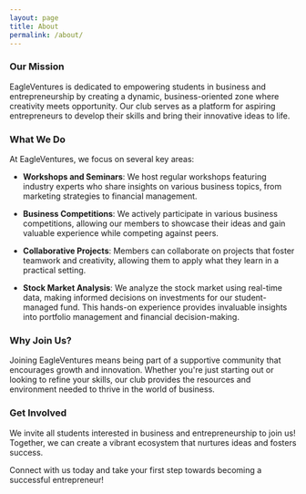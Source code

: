 ```yaml
---
layout: page
title: About
permalink: /about/
---
```


### Our Mission
EagleVentures is dedicated to empowering students in business and entrepreneurship by creating a dynamic, business-oriented zone where creativity meets opportunity. Our club serves as a platform for aspiring entrepreneurs to develop their skills and bring their innovative ideas to life.

### What We Do
At EagleVentures, we focus on several key areas:

- **Workshops and Seminars**: We host regular workshops featuring industry experts who share insights on various business topics, from marketing strategies to financial management.

- **Business Competitions**: We actively participate in various business competitions, allowing our members to showcase their ideas and gain valuable experience while competing against peers.

- **Collaborative Projects**: Members can collaborate on projects that foster teamwork and creativity, allowing them to apply what they learn in a practical setting.

- **Stock Market Analysis**: We analyze the stock market using real-time data, making informed decisions on investments for our student-managed fund. This hands-on experience provides invaluable insights into portfolio management and financial decision-making.

### Why Join Us?
Joining EagleVentures means being part of a supportive community that encourages growth and innovation. Whether you're just starting out or looking to refine your skills, our club provides the resources and environment needed to thrive in the world of business.

### Get Involved
We invite all students interested in business and entrepreneurship to join us! Together, we can create a vibrant ecosystem that nurtures ideas and fosters success. 

Connect with us today and take your first step towards becoming a successful entrepreneur!